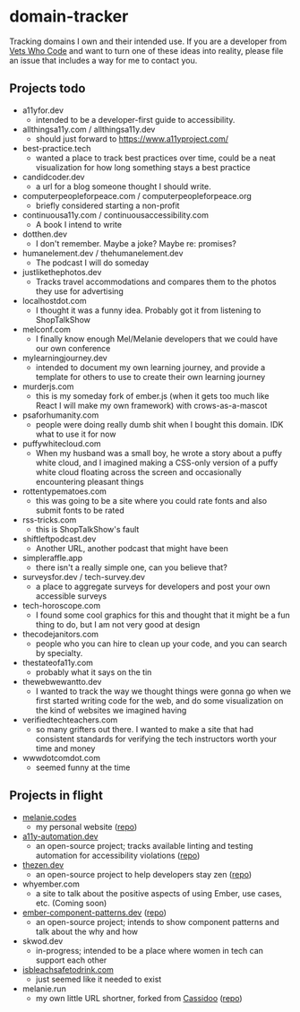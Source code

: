 # domain-tracker
Tracking domains I own and their intended use. If you are a developer from [Vets Who Code](https://twitter.com/VetsWhoCode) and want to turn one of these ideas into reality, please file an issue that includes a way for me to contact you.

## Projects todo

- a11yfor.dev
  - intended to be a developer-first guide to accessibility.
- allthingsa11y.com / allthingsa11y.dev
  - should just forward to https://www.a11yproject.com/
- best-practice.tech
  - wanted a place to track best practices over time, could be a neat visualization for how long something stays a best practice
- candidcoder.dev
  - a url for a blog someone thought I should write.
- computerpeopleforpeace.com / computerpeopleforpeace.org
  - briefly considered starting a non-profit
- continuousa11y.com / continuousaccessibility.com
  - A book I intend to write
- dotthen.dev
  - I don't remember. Maybe a joke? Maybe re: promises? 
- humanelement.dev / thehumanelement.dev
  - The podcast I will do someday
- justlikethephotos.dev
  - Tracks travel accommodations and compares them to the photos they use for advertising
- localhostdot.com
  - I thought it was a funny idea. Probably got it from listening to ShopTalkShow
- melconf.com
  - I finally know enough Mel/Melanie developers that we could have our own conference
- mylearningjourney.dev
  - intended to document my own learning journey, and provide a template for others to use to create their own learning journey
- murderjs.com
  - this is my someday fork of ember.js (when it gets too much like React I will make my own framework) with crows-as-a-mascot
- psaforhumanity.com
  - people were doing really dumb shit when I bought this domain. IDK what to use it for now 
- puffywhitecloud.com
  - When my husband was a small boy, he wrote a story about a puffy white cloud, and I imagined making a CSS-only version of a puffy white cloud floating across the screen and occasionally encountering pleasant things
- rottentypematoes.com
  - this was going to be a site where you could rate fonts and also submit fonts to be rated
- rss-tricks.com
  - this is ShopTalkShow's fault
- shiftleftpodcast.dev
  - Another URL, another podcast that might have been 
- simpleraffle.app
  - there isn't a really simple one, can you believe that?
- surveysfor.dev / tech-survey.dev
  - a place to aggregate surveys for developers and post your own accessible surveys  
- tech-horoscope.com
  - I found some cool graphics for this and thought that it might be a fun thing to do, but I am not very good at design
- thecodejanitors.com
  - people who you can hire to clean up your code, and you can search by specialty. 
- thestateofa11y.com
  - probably what it says on the tin
- thewebwewantto.dev
  - I wanted to track the way we thought things were gonna go when we first started writing code for the web, and do some visualization on the kind of websites we imagined having
- verifiedtechteachers.com
  - so many grifters out there. I wanted to make a site that had consistent standards for verifying the tech instructors worth your time and money
- wwwdotcomdot.com
  - seemed funny at the time

## Projects in flight
- [melanie.codes](https://melanie.codes)
  - my personal website ([repo](https://github.com/MelSumner/melsumner-website))
- [a11y-automation.dev](https://a11y-automation.dev)
  -  an open-source project; tracks available linting and testing automation for accessibility violations ([repo](https://github.com/MelSumner/a11y-automation))
- [thezen.dev](https://thezen.dev)
  - an open-source project to help developers stay zen ([repo](https://github.com/the-zen-dev/thezendevapp))
- whyember.com
  - a site to talk about the positive aspects of using Ember, use cases, etc. (Coming soon)
- [ember-component-patterns.dev](https://ember-component-patterns.dev/) ([repo](https://github.com/ember-components/ember-component-patterns))
  - an open-source project; intends to show component patterns and talk about the why and how
- skwod.dev
  - in-progress; intended to be a place where women in tech can support each other
- [isbleachsafetodrink.com](https://isbleachsafetodrink.com/)
  - just seemed like it needed to exist
- melanie.run
  - my own little URL shortner, forked from [Cassidoo](https://github.com/cassidoo/cass.run) ([repo](https://github.com/MelSumner/melanie.run))
